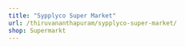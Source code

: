 ```yaml
---
title: "Sypplyco Super Market"
url: /thiruvananthapuram/sypplyco-super-market/
shop: Supermarkt
---
```

